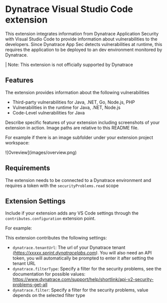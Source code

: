 # Dynatrace Visual Studio Code extension

This extension integrates information from Dynatrace Application Security with Visual Studio Code to provide information about vulnerabilities to the developers. Since Dynatrace App Sec detects vulnerabilities at runtime, this requires the application to be deployed to an dev environment monitored by Dynatrace. 

| Note: This extension is not officially supported by Dynatrace

## Features

The extension provides information about the following vulnerabilities
- Third-party vulnerabilities for Java, .NET, Go, Node.js, PHP
- Vulnerabilities in the runtime for Java, .NET, Node.js
- Code-Level vulnerabilities for Java


Describe specific features of your extension including screenshots of your extension in action. Image paths are relative to this README file.

For example if there is an image subfolder under your extension project workspace:

\!\[Ovreview\]\(images/overview.png\)


## Requirements

The extension needs to be connected to a Dynatrace environment and requires a token with the `securityProblems.read` scope

## Extension Settings

Include if your extension adds any VS Code settings through the `contributes.configuration` extension point.

For example:

This extension contributes the following settings:

* `dynatrace.tenantUrl`: The url of your Dynatrace tenant *(https://xxxxx.sprint.dynatracelabs.com)*. You will also need an API token, you will automatically be prompted to enter it after setting the tenant URL
* `dynatrace.filterType`: Specify a filter for the security problems, see the documentation for possible values: https://www.dynatrace.com/support/help/shortlink/api-v2-security-problems-get-all
* `dynatrace.filter`: Specify a filter for the security problems, value depends on the selected filter type

